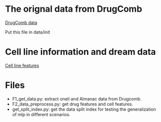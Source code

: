# The orignal data from DrugComb

[DrugComb data](https://drugcomb.org/download/) 

Put this file in data/init 

# Cell line information and dream data

[Cell line features](https://drive.google.com/drive/folders/19jcr41OhRVLvmajY2UznwBNx5MEMEyGC?usp=sharing)

# Files

- F1_get_data.py: extract oneil and Almanac data from Drugcomb. 
- F2_data_preprocess.py: get drug features and cell features. 
- get_split_index.py: get the data split index for testing the generalization of mlp in different scenarios. 
